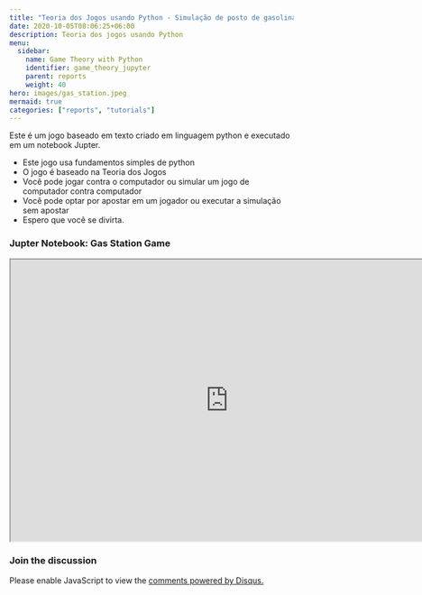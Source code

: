 ```yaml
---
title: "Teoria dos Jogos usando Python - Simulação de posto de gasolina"
date: 2020-10-05T08:06:25+06:00
description: Teoria dos jogos usando Python
menu:
  sidebar:
    name: Game Theory with Python
    identifier: game_theory_jupyter
    parent: reports
    weight: 40
hero: images/gas_station.jpeg
mermaid: true
categories: ["reports", "tutorials"]
---
```


Este é um jogo baseado em texto criado em linguagem python e executado em um notebook Jupter.

- Este jogo usa fundamentos simples de python
- O jogo é baseado na Teoria dos Jogos
- Você pode jogar contra o computador ou simular um jogo de computador contra computador
- Você pode optar por apostar em um jogador ou executar a simulação sem apostar
- Espero que você se divirta.

### Jupter Notebook: Gas Station Game

<iframe 
    src="https://mybinder.org/v2/gh/fdesena/notebooks/f36b8cac8258a53fc57dbcbddfbc5bd1815818fc?urlpath=lab%2Ftree%2Fgas_station_pygame.ipynb" 
    width="772" height="500">
</iframe>

### Join the discussion
<script id="dsq-count-scr' src="//felipesena.disqus.com/count.is" async></script>
<div id="disqus_thread"></div>
<script>
    /**
    *  RECOMMENDED CONFIGURATION VARIABLES: EDIT AND UNCOMMENT THE SECTION BELOW TO INSERT DYNAMIC VALUES FROM YOUR PLATFORM OR CMS.
    *  LEARN WHY DEFINING THESE VARIABLES IS IMPORTANT: https://disqus.com/admin/universalcode/#configuration-variables    */
    /*
    var disqus_config = function () {
    this.page.url = PAGE_URL;  // Replace PAGE_URL with your page's canonical URL variable
    this.page.identifier = PAGE_IDENTIFIER; // Replace PAGE_IDENTIFIER with your page's unique identifier variable
    };
    */
    (function() { // DON'T EDIT BELOW THIS LINE
    var d = document, s = d.createElement('script');
    s.src = 'https://felipesena.disqus.com/embed.js';
    s.setAttribute('data-timestamp', +new Date());
    (d.head || d.body).appendChild(s);
    })();
</script>
<noscript>Please enable JavaScript to view the <a href="https://disqus.com/?ref_noscript">comments powered by Disqus.</a></noscript>